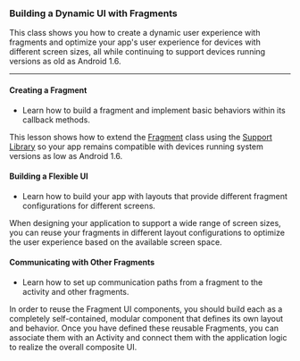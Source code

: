 ### Building a Dynamic UI with Fragments
This class shows you how to create a dynamic user experience with fragments and optimize your app's user experience for devices with different screen sizes, all while continuing to support devices running versions as old as Android 1.6.

-----------------------------------------------------------

#### Creating a Fragment
- Learn how to build a fragment and implement basic behaviors within its callback methods.

This lesson shows how to extend the [Fragment](https://developer.android.com/reference/android/support/v4/app/Fragment.html) class using the [Support Library](https://developer.android.com/topic/libraries/support-library/index.html) so your app remains compatible with devices running system versions as low as Android 1.6.

#### Building a Flexible UI
- Learn how to build your app with layouts that provide different fragment configurations for different screens.

When designing your application to support a wide range of screen sizes, you can reuse your fragments in different layout configurations to optimize the user experience based on the available screen space.

#### Communicating with Other Fragments
- Learn how to set up communication paths from a fragment to the activity and other fragments.

In order to reuse the Fragment UI components, you should build each as a completely self-contained, modular component that defines its own layout and behavior. Once you have defined these reusable Fragments, you can associate them with an Activity and connect them with the application logic to realize the overall composite UI.
